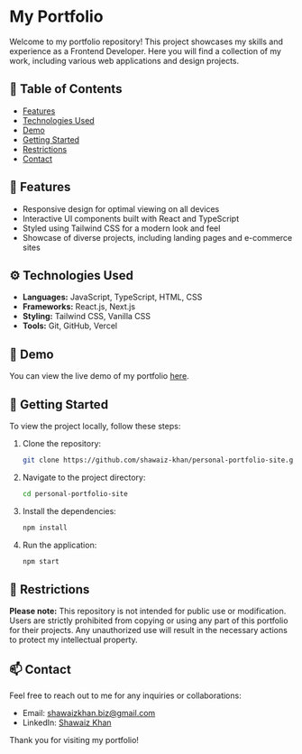 # My Portfolio

Welcome to my portfolio repository! This project showcases my skills and experience as a Frontend Developer. Here you will find a collection of my work, including various web applications and design projects.

## 📖 Table of Contents
- [Features](#-features)
- [Technologies Used](#-technologies-used)
- [Demo](#-demo)
- [Getting Started](#-getting-started)
- [Restrictions](#-restrictions)
- [Contact](#-contact)

## 🌟 Features
- Responsive design for optimal viewing on all devices
- Interactive UI components built with React and TypeScript
- Styled using Tailwind CSS for a modern look and feel
- Showcase of diverse projects, including landing pages and e-commerce sites

## ⚙️ Technologies Used
- **Languages:** JavaScript, TypeScript, HTML, CSS
- **Frameworks:** React.js, Next.js
- **Styling:** Tailwind CSS, Vanilla CSS
- **Tools:** Git, GitHub, Vercel

## 🎥 Demo
You can view the live demo of my portfolio [here](shawaizkhan.tech).

## 🚀 Getting Started
To view the project locally, follow these steps:

1. Clone the repository:
   ```bash
   git clone https://github.com/shawaiz-khan/personal-portfolio-site.git
   ```
2. Navigate to the project directory:
   ```bash
   cd personal-portfolio-site
   ```
3. Install the dependencies:
   ```bash
   npm install
   ```
4. Run the application:
   ```bash
   npm start
   ```

## 🚫 Restrictions
**Please note:** This repository is not intended for public use or modification. Users are strictly prohibited from copying or using any part of this portfolio for their projects. Any unauthorized use will result in the necessary actions to protect my intellectual property.

## 📫 Contact
Feel free to reach out to me for any inquiries or collaborations:
- Email: shawaizkhan.biz@gmail.com
- LinkedIn: [Shawaiz Khan](https://www.linkedin.com/in/bizshawaizkhan/)

Thank you for visiting my portfolio!
